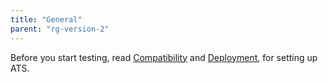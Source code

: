 ```yaml
---
title: "General"
parent: "rg-version-2"
---
```


Before you start testing, read [Compatibility](ov-compatibility) and [Deployment](ov-deployment), for setting up ATS.
